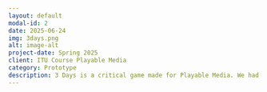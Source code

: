 ```yaml
---
layout: default
modal-id: 2
date: 2025-06-24
img: 3days.png
alt: image-alt
project-date: Spring 2025
client: ITU Course Playable Media
category: Prototype
description: 3 Days is a critical game made for Playable Media. We had to make a project inspired by critical design, I chose to make a game criticising the DEI bans which have been rolled out by the American Administration since January 2025. I made the prototype completely on my own, except for the dialogue mechanic. The prototype can be played at - https://ghostyjam.itch.io/3-days. 
---
```


